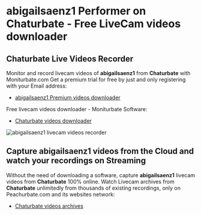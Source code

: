 # abigailsaenz1 Performer on Chaturbate - Free LiveCam videos downloader

## Chaturbate Live Videos Recorder

Monitor and record livecam videos of **abigailsaenz1** from **Chaturbate** with Moniturbate.com
Get a premium trial for free by just and only registering with your Email address:
* [abigailsaenz1 Premium videos downloader](https://moniturbate.com/request-demo-licence-key.html)

Free livecam videos downloader - Moniturbate Software:
* [Chaturbate videos downloader](https://moniturbate.com/moniturbate-download-software.html)

![abigailsaenz1 livecam videos recorder](https://peachurnet.com/templates/moniturbate-software.png)


## Capture abigailsaenz1 videos from the Cloud and watch your recordings on Streaming

Without the need of downloading a software, capture **abigailsaenz1** livecam videos from **Chaturbate** 100% online.
Watch Livecam archives from **Chaturbate** unlimitedly from thousands of existing recordings, only on Peachurbate.com and its websites network:
* [Chaturbate videos archives](https://peachurnet.com/)